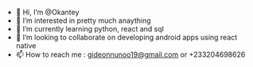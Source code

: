 - 👋 Hi, I’m @Okantey
- 👀 I’m interested in pretty much anaything
- 🌱 I’m currently learning python, react and sql
- 💞️ I’m looking to collaborate on developing android apps using react native
- 📫 How to reach me : gideonnunoo19@gmail.com or +233204698626

<!---
Okantey/Okantey is a ✨ special ✨ repository because its `README.md` (this file) appears on your GitHub profile.
You can click the Preview link to take a look at your changes.
--->
